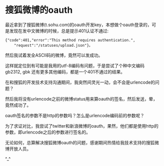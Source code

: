 # 搜狐微博的oauth

最近拿到了搜狐微博(t.sohu.com)的oauth开发key，本想做个oauth登录的，可是发现在发中文微博的时候，总是提示401认证不通过:
 
    {"code":401,"error":"This method requires authentication.",
        "request":"/statuses/upload.json"}。
 
然后我试着发全ASCII码的微博，竟然可以发成功。
 
这样就定位到有可能是我用的utf-8编码有问题，于是尝试了个种中文编码gb2312, gbk 还有更多其他编码，都是一个401不通过的结果。
 
在和搜狐的开发技术支持沟通期间，我突然间灵光一动，会不会是urlencode的问题？

然后我将没有urlencode之前的微博status用来算oauth的签名，然后发送，晕，竟然成功了。

oauth签名的参数不是http的参数吗？怎么是urlencode编码前的参数呢？
 
为了求证对比，我尝试了twitter和新浪微博的oauth，果然，他们都是使用http的参数，即urlencode之后的参数进行签名的。
 
无论如何，总算解决搜狐微博oauth的问题，感谢期间热情给我技术支持的搜狐微博开放人员。
 
^_^